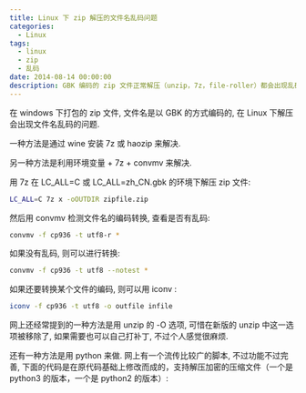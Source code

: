 ```yaml
---
title: Linux 下 zip 解压的文件名乱码问题
categories:
  - Linux
tags:
  - linux
  - zip
  - 乱码
date: 2014-08-14 00:00:00
description: GBK 编码的 zip 文件正常解压（unzip，7z，file-roller）都会出现乱码，本文通过一个 python 脚本来彻底解决这个问题。
---
```


在 windows 下打包的 zip 文件, 文件名是以 GBK 的方式编码的, 在 Linux 下解压会出现文件名乱码的问题.

一种方法是通过 wine 安装 7z 或 haozip 来解决.

另一种方法是利用环境变量 + 7z + convmv 来解决.

用 7z 在 LC_ALL=C 或 LC_ALL=zh_CN.gbk 的环境下解压 zip 文件:

```bash
LC_ALL=C 7z x -oOUTDIR zipfile.zip
```

然后用 convmv 检测文件名的编码转换, 查看是否有乱码:

```bash
convmv -f cp936 -t utf8-r *
```

如果没有乱码, 则可以进行转换:

```bash
convmv -f cp936 -t utf8 --notest *
```

如果还要转换某个文件的编码, 则可以用 iconv :

```bash
iconv -f cp936 -t utf8 -o outfile infile
```

网上还经常提到的一种方法是用 unzip 的 -O 选项, 可惜在新版的 unzip 中这一选项被移除了, 如果需要也可以自己打补丁, 不过个人感觉很麻烦.

还有一种方法是用 python 来做. 网上有一个流传比较广的脚本, 不过功能不过完善, 下面的代码是在原代码基础上修改而成的，支持解压加密的压缩文件（一个是 python3 的版本，一个是 python2 的版本）:

<script src="https://gist.github.com/wangjiezhe/7841a350983a147b6d7e.js"></script>
